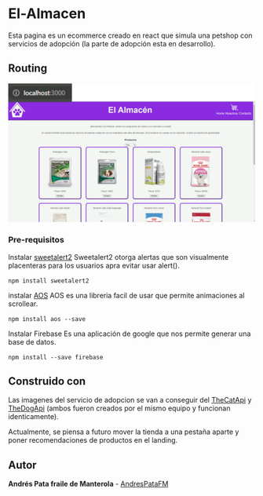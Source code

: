 # El-Almacen

Esta pagina es un ecommerce creado en react que simula una petshop con servicios de adopción (la parte de adopción esta en desarrollo).

## Routing
![Routing](./src/img/ElAlmacen.gif)


### Pre-requisitos

Instalar [sweetalert2](https://sweetalert2.github.io/)
    Sweetalert2 otorga alertas que son visualmente placenteras para los usuarios apra evitar usar alert().

```
npm install sweetalert2
```

instalar [AOS](https://michalsnik.github.io/aos/)
    AOS es una libreria facil de usar que permite animaciones al scrollear.

```
npm install aos --save
```

Instalar Firebase
    Es una aplicación de google que nos permite generar una base de datos.

```
npm install --save firebase
```

## Construido con
Las imagenes del servicio de adopcion se van a conseguir del [TheCatApi](https://docs.thecatapi.com/) y [TheDogApi](https://docs.thedogapi.com/) (ambos fueron creados por el mismo equipo y funcionan identicamente).

Actualmente, se piensa a futuro mover la tienda a una pestaña aparte y poner recomendaciones de productos en el landing.

## Autor
**Andrés Pata fraile de Manterola** - [AndresPataFM](https://github.com/AndresPataFM)
